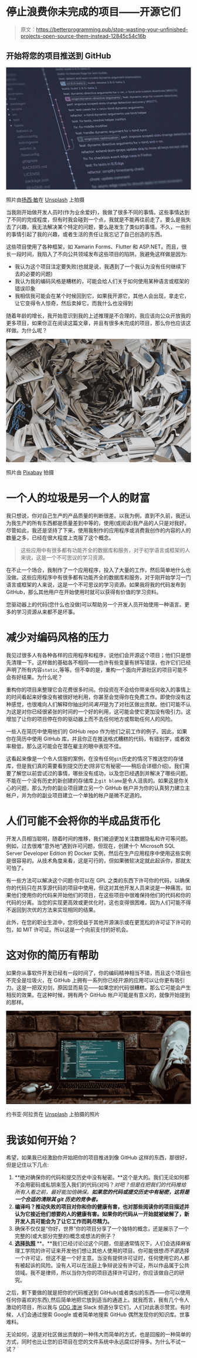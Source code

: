 # 停止浪费你未完成的项目——开源它们

> 原文：<https://betterprogramming.pub/stop-wasting-your-unfinished-projects-open-source-them-instead-12845c54c16b>

## 开始将您的项目推送到 GitHub

![](img/b7276682645a459e5b8c8c96eaf83b9c.png)

照片由[扬西·敏](https://unsplash.com/@yancymin?utm_source=medium&utm_medium=referral)在 [Unsplash](https://unsplash.com?utm_source=medium&utm_medium=referral) 上拍摄

当我刚开始做开发人员时(作为业余爱好)，我做了很多不同的事情。这些事情达到了不同的完成程度，但有时我会碰到一个点，我就是不能再往前走了。要么是我失去了兴趣，我无法解决某个特定的问题，要么是发生了类似的事情。不久，一些别的事情引起了我的兴趣，或者生活的责任让我忘记了自己创造的东西。

这些项目使用了各种框架，如 Xamarin Forms、Flutter 和 ASP.NET。而且，很长一段时间，我陷入了不向公共领域发布这些项目的陷阱。我避免这样做是因为:

*   我认为这个项目注定要失败(也就是说，我遇到了一个我认为没有任何继续下去的必要的问题)
*   我认为我的编码风格是糟糕的，可能会给人们关于如何使用某种语言或框架的错误印象
*   我相信我可能会在某个时候回到它，如果我开源它，其他人会出现，拿走它，让它变得令人惊奇，然后卖掉它，而我什么也没得到

随着年龄的增长，我开始意识到我的上述推理是不合理的，我应该向公众开放我的更多项目，如果你正在阅读这篇文章，并且有很多未完成的项目，那么你也应该这样做。为什么呢？

![](img/766f989867eb52dd48625644ffa0f549.png)

照片由 [Pixabay](https://www.pexels.com/photo/pile-of-covered-books-159751/) 拍摄

# 一个人的垃圾是另一个人的财富

我只想说，你对自己生产的产品质量的判断很差。以我为例，直到不久前，我还认为我生产的所有东西都是质量差到中等的，使用(或阅读)我产品的人只是对我好。尽管如此，我还是坚持了下来，使用我制作的应用程序或消费我创作的内容的人的数量之多，已经在很大程度上克服了这个概念。

> 这些应用中有很多都有功能齐全的数据库和服务，对于初学语言或框架的人来说，这是一个不可思议的学习资源。

在不止一个场合，我制作了一个应用程序，投入了大量的工作，然后简单地什么也没做。这些应用程序中有很多都有功能齐全的数据库和服务，对于刚开始学习一门语言或框架的人来说，这是一个不可思议的学习资源。如果我将我的代码发布到 GitHub，那么其他用户在开始使用时就可以获得有价值的学习资料。

您驱动器上的代码(您什么也没做)可以帮助另一个开发人员开始使用一种语言。更多的学习资源从来都不是坏事。

# 减少对编码风格的压力

我见过很多人有各种各样的应用程序和程序，说他们会开源这个项目；他们只是想先清理一下。这样做的基础各不相同——也许有些变量有拼写错误，也许它们已经声明了所有内容`static`,等等。但不幸的是，重构一个面向开源社区的项目可能不会有好结果。为什么呢？

重构你的项目来整理它会花费很多时间。你投资在不会给你带来任何收入的事情上的时间看起来好像没有被很好地利用，你甚至会觉得你在免费工作。即使你没有这种感觉，也很难向人们解释你抽出时间*离开*是为了对社区做出贡献。他们可能不认为这是对你已经很紧张的时间的一个好的利用，这可能会使它更加没有吸引力。这增加了让你的项目停在你的驱动器上而不去任何地方或帮助任何人的风险。

一些人在简历中使用他们的 GitHub repo 作为他们之前工作的例子。因此，如果你在简历中使用 GitHub 库，并且你正在推送格式糟糕的代码，有错别字，或者效率极低，那么这可能会在潜在雇主的眼中表现不佳。

这看起来像是一个令人信服的案例，在没有任何`git`历史的情况下推送您的存储库，但是我们真的需要看到提交历史(除非它有秘密——稍后会详细介绍)。我们需要了解您以前尝试过的事情，哪些没有成功，以及您已经遇到并解决了哪些问题。不能在一个没有历史的新创建的存储库上`git blame`是令人沮丧的。如果这是你关心的问题，那么为你的副业项目建立另一个 GitHub 帐户并为你的认真努力建立主帐户，并为你的副业项目建立一个单独的帐户是微不足道的。

# 人们可能不会将你的半成品货币化

开发人员相当聪明，随着时间的推移，我们被迫更加关注数据隐私和许可等问题。例如，过去很难“意外地”遇到许可问题，但现在，创建十个 Microsoft SQL Server Developer Edition 的 Docker 实例，然后在生产应用程序中使用这些实例是很容易的。从技术角度来看，这是可行的，但如果微软决定就此起诉你，那就太可怕了。

有一些方法可以解决这个问题:你可以在 GPL 之类的东西下许可你的代码，以确保你的代码只在共享源代码的项目中使用，但这对其他开发人员来说是一种痛苦。如果他们使用你的代码来开始他们的项目，在这些项目中很难保持他们的代码和你的代码的分离。当您的实现更高效或更优化时，这也变得很困难，因为人们可能不得不返回到次优的方法来实现相同的结果。

此外，在您的职业生涯中，您将受益于其他开源演示或在更宽松的许可证下许可的包，如 MIT 许可证。所以这是一个向前支付的好机会。

# 这对你的简历有帮助

如果你从事软件开发已经有一段时间了，你的编码精神相当不错，而且这个项目也不完全是垃圾火，在 GitHub 上拥有一系列你已经开源的应用可以让你更有吸引力。这是一把双刃剑，原因显而易见——如果您的代码很糟糕，那么它可能会产生相反的效果。在这种时候，拥有两个 GitHub 帐户可能是有意义的，就像开始提到的那样。

![](img/a4780962d2ec0e983d770f919e705923.png)

约书亚·阿拉贡在 [Unsplash](https://unsplash.com?utm_source=medium&utm_medium=referral) 上拍摄的照片

# 我该如何开始？

希望，如果我已经激励你开始把你的项目推进到像 GitHub 这样的东西，那很好，但是记住以下几点:

1.  **绝对确保你的代码和提交历史中没有秘密。**这个是大的。我们无论如何都不会用密码或私钥来签入我们的代码(对吗？*对吧？但是在把我们的代码推给所有人看之前，最好能加倍确保。**如果您的代码或提交历史中有秘密，这将是一个合适的清除其 git 历史的竞争者。***
2.  **编译吗？推动失败的项目对你和你的健康有害，也对那些阅读你的项目描述并认为它接近他们想要的人的健康有害。如果你的代码从一开始就被破解了，新开发人员可能会为了让它工作而耗尽精力。**
3.  确保不仅仅是“你好，世界”你的项目分享了一个独特的概念，还是展示了一个完整的(或大部分完整的)概念或想法的例子？
4.  [**选择执照**](https://choosealicense.com/) **。**我们已经讨论过这个问题，但是通常情况下，人们会选择麻省理工学院的许可证来开发他们想让其他人使用的项目。你可能很想*而不是*选择一个许可证，但这不是一个好主意。当没有提供许可证时，任何使用它的人都有被起诉的风险。没有人可以在法庭上争辩说没有许可证，所以作品属于公共领域。我不是律师，所以当你为你的项目选择许可证时，你应该做自己的研究。

之后，剩下要做的就是把你的代码推送到 GitHub(或者类似的东西——你可以使用任何你喜欢的东西),然后简单地把它放到适当的通道上。就我而言，我有几个令人激动的项目，所以我与 [GDG 澳洲](https://www.gdgmelbourne.com/) Slack 频道分享它们，人们对此表示赞赏。有时候，人们会通过搜索 Google 或者简单地搜索 GitHub 偶然发现你的知识库。世事难料。

无论如何，这是对社区做出贡献的一种伟大而简单的方式，也是回报的一种简单的方式，同时也比让您的旧项目在您的文件系统中永远腐烂好得多。为什么不试一试？